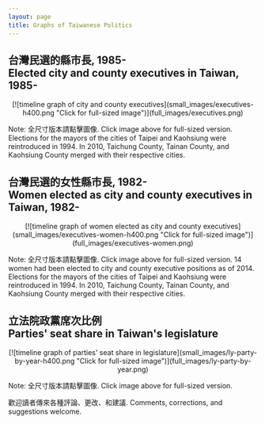 ```yaml
---
layout: page
title: Graphs of Taiwanese Politics
---
```


## 台灣民選的縣市長, 1985- <br/>Elected city and county executives in Taiwan, 1985-

<div style="text-align:center" markdown="1">
[![timeline graph of city and county executives](small_images/executives-h400.png "Click for full-sized image")](full_images/executives.png)
</div>

Note: 全尺寸版本請點擊圖像. Click image above for full-sized version. Elections for the mayors of the cities of Taipei and Kaohsiung were reintroduced in 1994. In 2010, Taichung County, Tainan County, and Kaohsiung County merged with their respective cities.

## 台灣民選的女性縣市長, 1982- <br/>Women elected as city and county executives in Taiwan, 1982-

<div style="text-align:center" markdown="1">
[![timeline graph of women elected as city and county executives](small_images/executives-women-h400.png "Click for full-sized image")](full_images/executives-women.png)
</div>

Note: 全尺寸版本請點擊圖像. Click image above for full-sized version. 14 women had been elected to city and county executive positions as of 2014. Elections for the mayors of the cities of Taipei and Kaohsiung were reintroduced in 1994. In 2010, Taichung County, Tainan County, and Kaohsiung County merged with their respective cities.


## 立法院政黨席次比例<br/>Parties' seat share in Taiwan's legislature

<div style="text-align:center" markdown="1">
[![timeline graph of parties' seat share in legislature](small_images/ly-party-by-year-h400.png "Click for full-sized image")](full_images/ly-party-by-year.png)
</div>

Note: 全尺寸版本請點擊圖像. Click image above for full-sized version.

歡迎讀者傳來各種評論、更改、和建議. Comments, corrections, and suggestions welcome.

